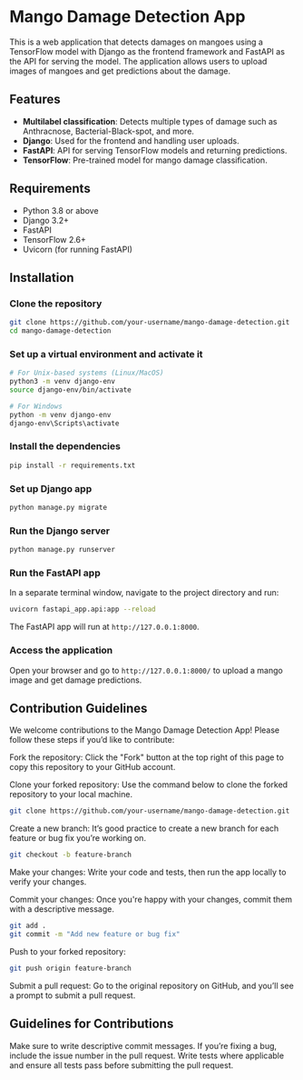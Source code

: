 # Mango Damage Detection App

This is a web application that detects damages on mangoes using a TensorFlow model with Django as the frontend framework and FastAPI as the API for serving the model. The application allows users to upload images of mangoes and get predictions about the damage.

## Features

- **Multilabel classification**: Detects multiple types of damage such as Anthracnose, Bacterial-Black-spot, and more.
- **Django**: Used for the frontend and handling user uploads.
- **FastAPI**: API for serving TensorFlow models and returning predictions.
- **TensorFlow**: Pre-trained model for mango damage classification.


## Requirements

- Python 3.8 or above
- Django 3.2+
- FastAPI
- TensorFlow 2.6+
- Uvicorn (for running FastAPI)

## Installation

### Clone the repository

```bash
git clone https://github.com/your-username/mango-damage-detection.git
cd mango-damage-detection
```
### Set up a virtual environment and activate it

```bash
# For Unix-based systems (Linux/MacOS)
python3 -m venv django-env
source django-env/bin/activate

# For Windows
python -m venv django-env
django-env\Scripts\activate
```
### Install the dependencies
```bash
pip install -r requirements.txt
```
### Set up Django app
```bash
python manage.py migrate
```

### Run the Django server
```bash
python manage.py runserver
```

### Run the FastAPI app
In a separate terminal window, navigate to the project directory and run:

```bash
uvicorn fastapi_app.api:app --reload
```

The FastAPI app will run at `http://127.0.0.1:8000`.

### Access the application
Open your browser and go to `http://127.0.0.1:8000/` to upload a mango image and get damage predictions.

## Contribution Guidelines
We welcome contributions to the Mango Damage Detection App! Please follow these steps if you’d like to contribute:

Fork the repository: Click the "Fork" button at the top right of this page to copy this repository to your GitHub account.

Clone your forked repository: Use the command below to clone the forked repository to your local machine.

```bash
git clone https://github.com/your-username/mango-damage-detection.git
```
Create a new branch: It’s good practice to create a new branch for each feature or bug fix you’re working on.

```bash
git checkout -b feature-branch
```

Make your changes: Write your code and tests, then run the app locally to verify your changes.

Commit your changes: Once you're happy with your changes, commit them with a descriptive message.

```bash
git add .
git commit -m "Add new feature or bug fix"
```

Push to your forked repository:

```bash
git push origin feature-branch
```
Submit a pull request: Go to the original repository on GitHub, and you’ll see a prompt to submit a pull request.

## Guidelines for Contributions
Make sure to write descriptive commit messages.
If you’re fixing a bug, include the issue number in the pull request.
Write tests where applicable and ensure all tests pass before submitting the pull request.

